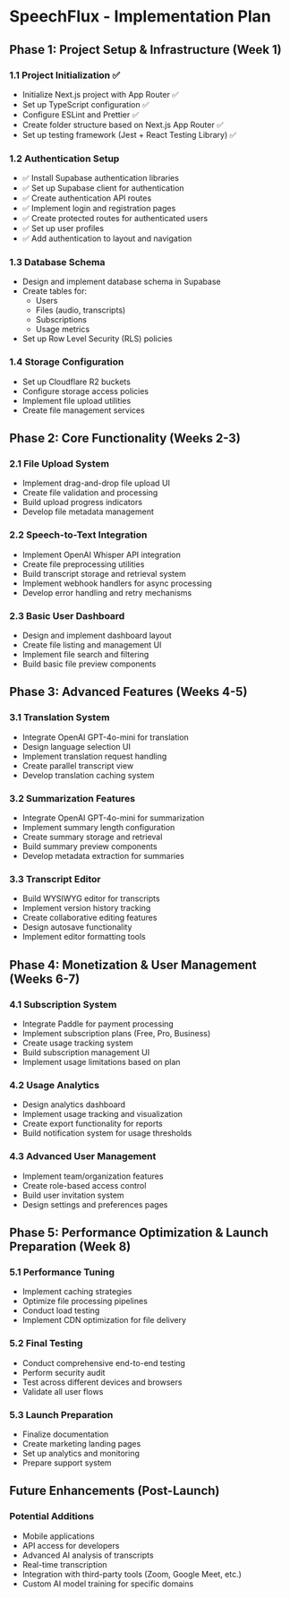 # SpeechFlux - Implementation Plan

## Phase 1: Project Setup & Infrastructure (Week 1)

### 1.1 Project Initialization ✅
- Initialize Next.js project with App Router ✅
- Set up TypeScript configuration ✅
- Configure ESLint and Prettier ✅
- Create folder structure based on Next.js App Router ✅
- Set up testing framework (Jest + React Testing Library) ✅

### 1.2 Authentication Setup
- ✅ Install Supabase authentication libraries
- ✅ Set up Supabase client for authentication
- ✅ Create authentication API routes
- ✅ Implement login and registration pages
- ✅ Create protected routes for authenticated users
- ✅ Set up user profiles
- ✅ Add authentication to layout and navigation

### 1.3 Database Schema
- Design and implement database schema in Supabase
- Create tables for:
  - Users
  - Files (audio, transcripts)
  - Subscriptions
  - Usage metrics
- Set up Row Level Security (RLS) policies

### 1.4 Storage Configuration
- Set up Cloudflare R2 buckets
- Configure storage access policies
- Implement file upload utilities
- Create file management services

## Phase 2: Core Functionality (Weeks 2-3)

### 2.1 File Upload System
- Implement drag-and-drop file upload UI
- Create file validation and processing
- Build upload progress indicators
- Develop file metadata management

### 2.2 Speech-to-Text Integration
- Implement OpenAI Whisper API integration
- Create file preprocessing utilities
- Build transcript storage and retrieval system
- Implement webhook handlers for async processing
- Develop error handling and retry mechanisms

### 2.3 Basic User Dashboard
- Design and implement dashboard layout
- Create file listing and management UI
- Implement file search and filtering
- Build basic file preview components

## Phase 3: Advanced Features (Weeks 4-5)

### 3.1 Translation System
- Integrate OpenAI GPT-4o-mini for translation
- Design language selection UI
- Implement translation request handling
- Create parallel transcript view
- Develop translation caching system

### 3.2 Summarization Features
- Integrate OpenAI GPT-4o-mini for summarization
- Implement summary length configuration
- Create summary storage and retrieval
- Build summary preview components
- Develop metadata extraction for summaries

### 3.3 Transcript Editor
- Build WYSIWYG editor for transcripts
- Implement version history tracking
- Create collaborative editing features
- Design autosave functionality
- Implement editor formatting tools

## Phase 4: Monetization & User Management (Weeks 6-7)

### 4.1 Subscription System
- Integrate Paddle for payment processing
- Implement subscription plans (Free, Pro, Business)
- Create usage tracking system
- Build subscription management UI
- Implement usage limitations based on plan

### 4.2 Usage Analytics
- Design analytics dashboard
- Implement usage tracking and visualization
- Create export functionality for reports
- Build notification system for usage thresholds

### 4.3 Advanced User Management
- Implement team/organization features
- Create role-based access control
- Build user invitation system
- Design settings and preferences pages

## Phase 5: Performance Optimization & Launch Preparation (Week 8)

### 5.1 Performance Tuning
- Implement caching strategies
- Optimize file processing pipelines
- Conduct load testing
- Implement CDN optimization for file delivery

### 5.2 Final Testing
- Conduct comprehensive end-to-end testing
- Perform security audit
- Test across different devices and browsers
- Validate all user flows

### 5.3 Launch Preparation
- Finalize documentation
- Create marketing landing pages
- Set up analytics and monitoring
- Prepare support system

## Future Enhancements (Post-Launch)

### Potential Additions
- Mobile applications
- API access for developers
- Advanced AI analysis of transcripts
- Real-time transcription
- Integration with third-party tools (Zoom, Google Meet, etc.)
- Custom AI model training for specific domains 